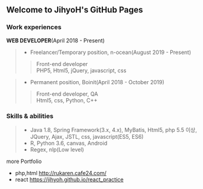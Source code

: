 ## Welcome to JihyoH's GitHub Pages

### Work experiences

**WEB DEVELOPER**(April 2018 - Present)   
   
>- Freelancer/Temporary position, n-ocean(August 2019 - Present)   
>> Front-end developer   
>> PHP5, Html5, jQuery, javascript, css   

>- Permanent position, Boinit(April 2018 - October 2019)   
>> Front-end developer, QA   
>> Html5, css, Python, C++  





### Skills & abilities
> - Java 1.8, Spring Framework(3.x, 4.x), MyBatis, Html5, php 5.5 이상, JQuery, Ajax, JSTL, css, javascript(ES5, ES6)   
> - R, Python 3.6, canvas, Android   
> - Regex, nlp(Low level)   




more Portfolio   
- php,html <http://rukaren.cafe24.com/>   
- react <https://jihyoh.github.io/react_practice>   




